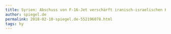 ```yaml
---
title: Syrien: Abschuss von F-16-Jet verschärft iranisch-israelischen Konflikt - SPIEGEL ONLINE - Politik
author: spiegel.de
permalink: 2018-02-10-spiegel.de-552196078.html
tags: hy
---
```


